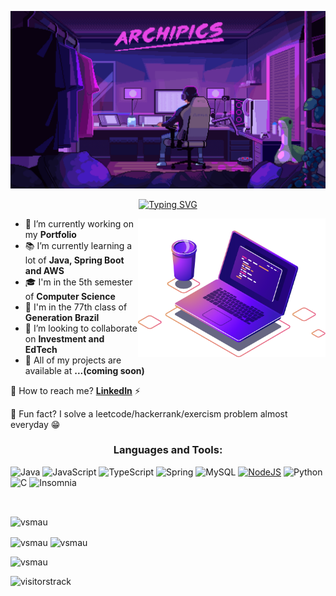 <!--Estou tentando atualizar esse readme todo mês, fique tranquilo que se estiver lendo isso, todas as informações estão atualizadas-->

[![Hihi](https://github.com/vsmau/vsmau/blob/main/archipic.gif?raw=true)](https://github.com/vsmau)

<div align = "center">
  
[![Typing SVG](https://readme-typing-svg.herokuapp.com?font=Fira+Code&pause=1000&color=09F716&background=000000&center=true&vCenter=true&width=435&lines=%24vsmau%3E+%F0%9F%99%8B%F0%9F%8F%BD%E2%80%8D%E2%99%82%EF%B8%8F+Hello%2C+I'm+Vini;%24vsmau%3E+Nice+to+meet+you+%F0%9F%98%81)](https://git.io/typing-svg)

</div>

<img src="https://github.com/vsmau/vsmau/blob/main/archipic3.png?raw=true" min-width="400px" max-width="400px" width="300px" align="right" alt="Computador Code">


- 🌱 I’m currently working on my **Portfolio**
- 📚 I’m currently learning a lot of **Java, Spring Boot and AWS**
- 🎓 I'm in the 5th semester of **Computer Science**
- 🚀 I'm in the 77th class of **Generation Brazil**
- 🤝 I’m looking to collaborate on **Investment and EdTech**
- 🔗 All of my projects are available at **...(coming soon)**

💬 How to reach me? [**LinkedIn**](https://linkedin.com/in/vmsou) ⚡

🧩 Fun fact? I solve a leetcode/hackerrank/exercism problem almost everyday 😁

<div align = "center">

<h3>
  Languages and Tools: 
</h3>
</div>

<div>

![Java](https://img.shields.io/badge/java-%23ED8B00.svg?style=for-the-badge&logo=openjdk&labelColor=0D1117)
![JavaScript](https://img.shields.io/badge/-JavaScript-F7DF1E?style=for-the-badge&logo=javascript&labelColor=0D1117)
![TypeScript](https://img.shields.io/badge/-TypeScript-3178C6?style=for-the-badge&logo=typescript&labelColor=0D1117)
![Spring](https://img.shields.io/badge/spring-%236DB33F.svg?style=for-the-badge&logo=spring&logoColor=white&labelColor=0D1117)
![MySQL](https://img.shields.io/badge/mysql-4479A1.svg?style=for-the-badge&logo=mysql&labelColor=0D1117&logoColor=white)
[![NodeJS](https://img.shields.io/badge/Node.js-6DA55F.svg?style=for-the-badge&logo=node.js&labelColor=0D1117)](#)
![Python](https://img.shields.io/badge/python-3670A0?style=for-the-badge&logo=python&logoColor=ffdd54&labelColor=0D1117)
![C](https://img.shields.io/badge/c-%2300599C.svg?style=for-the-badge&logo=c&logoColor=white&labelColor=0D1117)
![Insomnia](https://img.shields.io/badge/Insomnia-white?style=for-the-badge&logo=insomnia&logoColor=5849BE&labelColor=0D1117)

</div>
<br>

<p><img align="center" src="https://github-readme-stats.vercel.app/api/top-langs?username=vsmau&show_icons=true&theme=radical&card_width=1000&layout=compact" alt="vsmau" /></p>

<p><img align="center" src="https://github-readme-stats.vercel.app/api?username=vsmau&show_icons=true&theme=radical&card_width=400" alt="vsmau" />
  <img align="center" src="https://github-readme-streak-stats.herokuapp.com/?user=vsmau&theme=radical&card_width=400" alt="vsmau" /></p>
<p align="left"><img src="https://komarev.com/ghpvc/?username=vsmau&style=for-the-badge&label=reloads&color=blueviolet" alt="vsmau" /> </p>

![visitorstrack](https://hit.yhype.me/github/profile?user_id=170134485)
